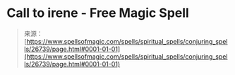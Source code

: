<!--yml
category: 未分类
date: 2024-06-12 19:15:07
-->

# Call to irene - Free Magic Spell

> 来源：[https://www.spellsofmagic.com/spells/spiritual_spells/conjuring_spells/26739/page.html#0001-01-01](https://www.spellsofmagic.com/spells/spiritual_spells/conjuring_spells/26739/page.html#0001-01-01)